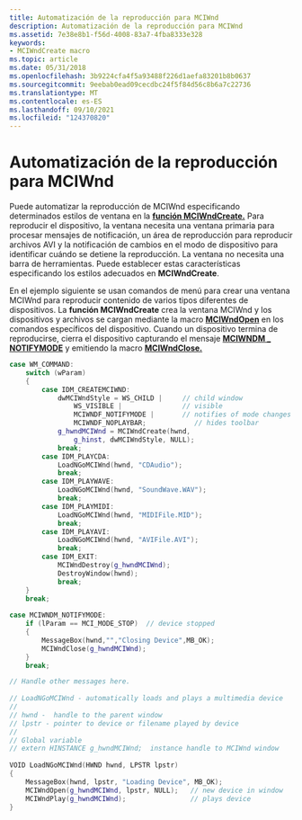 ```yaml
---
title: Automatización de la reproducción para MCIWnd
description: Automatización de la reproducción para MCIWnd
ms.assetid: 7e38e8b1-f56d-4008-83a7-4fba8333e328
keywords:
- MCIWndCreate macro
ms.topic: article
ms.date: 05/31/2018
ms.openlocfilehash: 3b9224cfa4f5a93488f226d1aefa83201b8b0637
ms.sourcegitcommit: 9eebab0ead09cecdbc24f5f84d56c8b6a7c22736
ms.translationtype: MT
ms.contentlocale: es-ES
ms.lasthandoff: 09/10/2021
ms.locfileid: "124370820"
---
```

# <a name="automating-playback-for-mciwnd"></a>Automatización de la reproducción para MCIWnd

Puede automatizar la reproducción de MCIWnd especificando determinados estilos de ventana en la [**función MCIWndCreate.**](/windows/desktop/api/Vfw/nf-vfw-mciwndcreatea) Para reproducir el dispositivo, la ventana necesita una ventana primaria para procesar mensajes de notificación, un área de reproducción para reproducir archivos AVI y la notificación de cambios en el modo de dispositivo para identificar cuándo se detiene la reproducción. La ventana no necesita una barra de herramientas. Puede establecer estas características especificando los estilos adecuados en **MCIWndCreate**.

En el ejemplo siguiente se usan comandos de menú para crear una ventana MCIWnd para reproducir contenido de varios tipos diferentes de dispositivos. La **función MCIWndCreate** crea la ventana MCIWnd y los dispositivos y archivos se cargan mediante la macro [**MCIWndOpen**](/windows/desktop/api/Vfw/nf-vfw-mciwndopen) en los comandos específicos del dispositivo. Cuando un dispositivo termina de reproducirse, cierra el dispositivo capturando el mensaje [**MCIWNDM \_ NOTIFYMODE**](mciwndm-notifymode.md) y emitiendo la macro [**MCIWndClose.**](/windows/desktop/api/Vfw/nf-vfw-mciwndclose)


```C++
case WM_COMMAND: 
    switch (wParam) 
    { 
        case IDM_CREATEMCIWND: 
            dwMCIWndStyle = WS_CHILD |     // child window
                WS_VISIBLE |               // visible
                MCIWNDF_NOTIFYMODE |       // notifies of mode changes
                MCIWNDF_NOPLAYBAR;            // hides toolbar 
            g_hwndMCIWnd = MCIWndCreate(hwnd, 
                g_hinst, dwMCIWndStyle, NULL); 
            break; 
        case IDM_PLAYCDA: 
            LoadNGoMCIWnd(hwnd, "CDAudio"); 
            break; 
        case IDM_PLAYWAVE: 
            LoadNGoMCIWnd(hwnd, "SoundWave.WAV"); 
            break; 
        case IDM_PLAYMIDI: 
            LoadNGoMCIWnd(hwnd, "MIDIFile.MID"); 
            break; 
        case IDM_PLAYAVI: 
            LoadNGoMCIWnd(hwnd, "AVIFile.AVI"); 
            break; 
        case IDM_EXIT: 
            MCIWndDestroy(g_hwndMCIWnd); 
            DestroyWindow(hwnd); 
            break; 
    } 
    break; 
 
case MCIWNDM_NOTIFYMODE: 
    if (lParam == MCI_MODE_STOP)  // device stopped
    { 
        MessageBox(hwnd,"","Closing Device",MB_OK); 
        MCIWndClose(g_hwndMCIWnd); 
    } 
    break; 

// Handle other messages here. 
 
// LoadNGoMCIWnd - automatically loads and plays a multimedia device 
// 
// hwnd -  handle to the parent window 
// lpstr - pointer to device or filename played by device 
// 
// Global variable 
// extern HINSTANCE g_hwndMCIWnd;  instance handle to MCIWnd window 
 
VOID LoadNGoMCIWnd(HWND hwnd, LPSTR lpstr) 
{ 
    MessageBox(hwnd, lpstr, "Loading Device", MB_OK); 
    MCIWndOpen(g_hwndMCIWnd, lpstr, NULL);   // new device in window 
    MCIWndPlay(g_hwndMCIWnd);                // plays device 
} 
```



 

 




